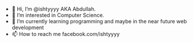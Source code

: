 - 👋 Hi, I’m @ishtyyyy AKA Abdullah.
- 👀 I’m interested in Computer Science. 
- 🌱 I’m currently learning programming and maybe in the near future web development
- 📫 How to reach me facebook.com/ishtyyyy

<!---
ishtyyyy/ishtyyyy is a ✨ special ✨ repository because its `README.md` (this file) appears on your GitHub profile.
You can click the Preview link to take a look at your changes.
--->

